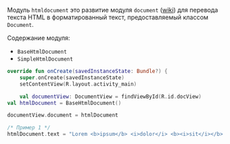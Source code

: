 Модуль `htmldocument` это развитие модуля `document` ([wiki][document]) для перевода текста HTML в форматированный текст, предоставляемый классом `Document`.

[document]: https://github.com/vi-k/kotlin-utils/wiki/document

Содержание модуля:
- `BaseHtmlDocument`
- `SimpleHtmlDocument`

```kotlin
override fun onCreate(savedInstanceState: Bundle?) {
    super.onCreate(savedInstanceState)
    setContentView(R.layout.activity_main)

    val documentView: DocumentView = findViewById(R.id.docView)
val htmlDocument = BaseHtmlDocument()

documentView.document = htmlDocument

/* Пример 1 */
htmlDocument.text = "Lorem <b>ipsum</b> <i>dolor</i> <b><i>sit</i></b> <u>amet</u>, <s>consectetur</s> adipiscing <sup>elit</sup>, sed <sub>do</sub> eiusmod ..."
```

